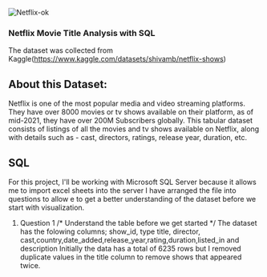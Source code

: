 ![Netflix-ok](https://github.com/liyanse/Analytyics-Engineer/assets/91662935/8dc932fd-4ca2-4c5c-9712-49bc9a42d6f0)


### Netflix Movie Title Analysis with SQL
The dataset was collected from Kaggle(https://www.kaggle.com/datasets/shivamb/netflix-shows)

## About this Dataset: 

Netflix is one of the most popular media and video streaming platforms. They have over 8000 movies or tv shows available on their platform, as of mid-2021, they have over 200M Subscribers globally. This tabular dataset consists of listings of all the movies and tv shows available on Netflix, along with details such as - cast, directors, ratings, release year, duration, etc.

## SQL
For this project, I'll be working with Microsoft SQL Server because it allows me to import excel sheets into the server
I have arranged the file into questions to allow e to get a better understanding of the dataset before we start with visualization.

1. Question 1
/*
Understand the table before we get started
*/
The dataset has the folowing columns; show_id, type	title, director, cast,country,date_added,release_year,rating,duration,listed_in and	description
Initially the data has a total of 6235 rows but I removed duplicate values in the title column to remove shows that appeared twice.
